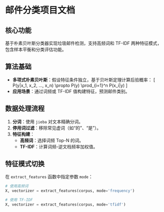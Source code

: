 # 邮件分类项目文档

## 核心功能
基于朴素贝叶斯分类器实现垃圾邮件检测，支持高频词和 TF-IDF 两种特征模式，包含样本平衡和分类评估功能。

## 算法基础
- **多项式朴素贝叶斯**：假设特征条件独立，基于贝叶斯定理计算后验概率：
  \[
  P(y|x_1, x_2, ..., x_n) \propto P(y) \prod_{i=1}^n P(x_i|y)
  \]
- **应用场景**：通过词频或 TF-IDF 值构建特征，预测邮件类别。

## 数据处理流程
1. **分词**：使用 `jieba` 对文本精确分词。
2. **停用词过滤**：移除常见虚词（如“的”、“是”）。
3. **特征构建**：
   - **高频词**：选择词频 Top-N 的词。
   - **TF-IDF**：计算词频-逆文档频率加权值。

## 特征模式切换
在 `extract_features` 函数中指定参数 `mode`：
```python
# 使用高频词
X, vectorizer = extract_features(corpus, mode='frequency')

# 使用 TF-IDF
X, vectorizer = extract_features(corpus, mode='tfidf')